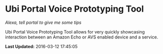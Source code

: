 # Ubi Portal Voice Prototyping Tool
*Alexa, tell portal to give me some tips*

Ubi Portal Voice Prototyping Tool allows for very quickly showcasing interaction between an Amazon Echo or AVS enabled device and a service.

**Last Updated:** 2016-03-12 17:45:05